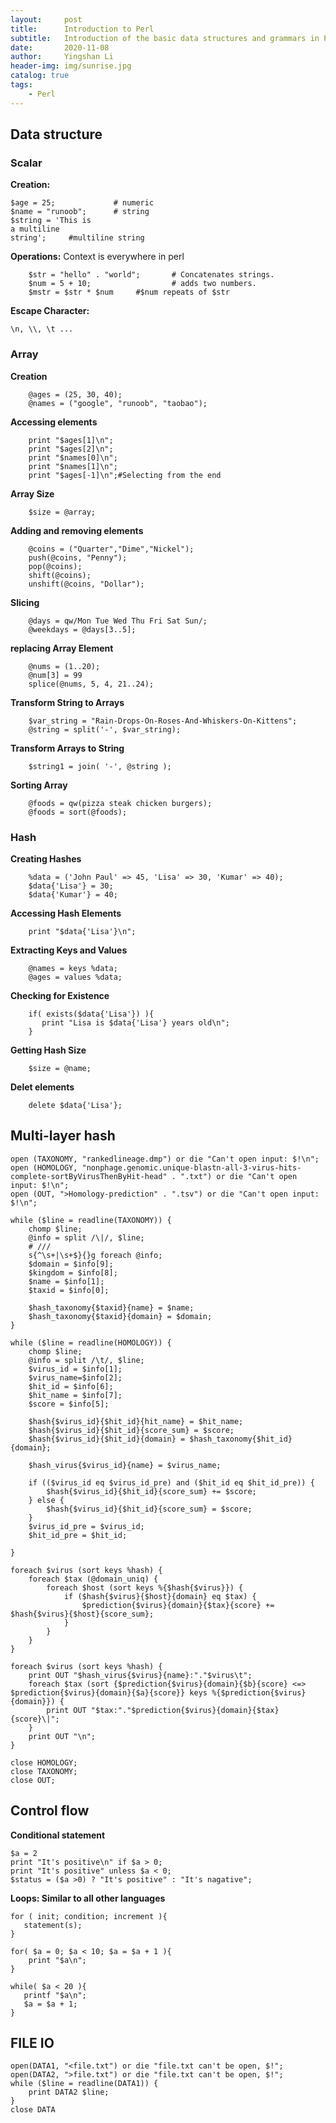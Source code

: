 ```yaml
---
layout:     post
title:      Introduction to Perl
subtitle:   Introduction of the basic data structures and grammars in Perl
date:       2020-11-08
author:     Yingshan Li
header-img: img/sunrise.jpg
catalog: true
tags:
    - Perl
---
```


## Data structure

### Scalar

**Creation:**

```
$age = 25;             # numeric
$name = "runoob";      # string
$string = 'This is
a multiline
string';     #multiline string
```

**Operations:**
Context is everywhere in perl

```
	$str = "hello" . "world";       # Concatenates strings.
	$num = 5 + 10;                  # adds two numbers.
	$mstr = $str * $num		#$num repeats of $str
```

**Escape Character:**

```
\n, \\, \t ...

```

### Array

**Creation**

```
	@ages = (25, 30, 40);             
	@names = ("google", "runoob", "taobao");
```

**Accessing elements**

```
	print "$ages[1]\n";
	print "$ages[2]\n";
	print "$names[0]\n";
	print "$names[1]\n";
	print "$ages[-1]\n";#Selecting from the end
```

**Array Size**

```
	$size = @array;
```

**Adding and removing elements**

```
	@coins = ("Quarter","Dime","Nickel");
	push(@coins, "Penny");
	pop(@coins);
	shift(@coins);
	unshift(@coins, "Dollar");
```

**Slicing**

```
	@days = qw/Mon Tue Wed Thu Fri Sat Sun/;
	@weekdays = @days[3..5];
```

**replacing Array Element**

```
	@nums = (1..20);
	@num[3] = 99
	splice(@nums, 5, 4, 21..24); 
```

**Transform String to Arrays**

```
	$var_string = "Rain-Drops-On-Roses-And-Whiskers-On-Kittens";
	@string = split('-', $var_string);
```

**Transform Arrays to String**

```
	$string1 = join( '-', @string );
```

**Sorting Array**

```
	@foods = qw(pizza steak chicken burgers);
	@foods = sort(@foods);
```

### Hash

**Creating Hashes**

```
	%data = ('John Paul' => 45, 'Lisa' => 30, 'Kumar' => 40);
	$data{'Lisa'} = 30;
	$data{'Kumar'} = 40;
```

**Accessing Hash Elements**

```
	print "$data{'Lisa'}\n";
```

**Extracting Keys and Values**

```
	@names = keys %data;
	@ages = values %data;
```

**Checking for Existence**

```
	if( exists($data{'Lisa'}) ){
	   print "Lisa is $data{'Lisa'} years old\n";
	}
```

**Getting Hash Size**

```
	$size = @name;
```

**Delet elements**

```
	delete $data{'Lisa'};
```


## Multi-layer hash

```
open (TAXONOMY, "rankedlineage.dmp") or die "Can't open input: $!\n";
open (HOMOLOGY, "nonphage.genomic.unique-blastn-all-3-virus-hits-complete-sortByVirusThenByHit-head" . ".txt") or die "Can't open input: $!\n";
open (OUT, ">Homology-prediction" . ".tsv") or die "Can't open input: $!\n";

while ($line = readline(TAXONOMY)) {
	chomp $line;
	@info = split /\|/, $line;
	# ///
	s{^\s+|\s+$}{}g foreach @info;
	$domain = $info[9];
	$kingdom = $info[8];
	$name = $info[1];
	$taxid = $info[0];
	
	$hash_taxonomy{$taxid}{name} = $name;
	$hash_taxonomy{$taxid}{domain} = $domain;
}
	
while ($line = readline(HOMOLOGY)) {
	chomp $line;
	@info = split /\t/, $line;
	$virus_id = $info[1];
	$virus_name=$info[2];
	$hit_id = $info[6];
	$hit_name = $info[7];
	$score = $info[5];

	$hash{$virus_id}{$hit_id}{hit_name} = $hit_name;
	$hash{$virus_id}{$hit_id}{score_sum} = $score;
	$hash{$virus_id}{$hit_id}{domain} = $hash_taxonomy{$hit_id}{domain};

	$hash_virus{$virus_id}{name} = $virus_name;

	if (($virus_id eq $virus_id_pre) and ($hit_id eq $hit_id_pre)) {
		$hash{$virus_id}{$hit_id}{score_sum} += $score;
	} else {
		$hash{$virus_id}{$hit_id}{score_sum} = $score;
	}
	$virus_id_pre = $virus_id;
	$hit_id_pre = $hit_id;
	
}

foreach $virus (sort keys %hash) {
	foreach $tax (@domain_uniq) {
		foreach $host (sort keys %{$hash{$virus}}) {
			if ($hash{$virus}{$host}{domain} eq $tax) {
				$prediction{$virus}{domain}{$tax}{score} += $hash{$virus}{$host}{score_sum};
			}
		}
	}
}

foreach $virus (sort keys %hash) {
	print OUT "$hash_virus{$virus}{name}:"."$virus\t";
	foreach $tax (sort {$prediction{$virus}{domain}{$b}{score} <=> $prediction{$virus}{domain}{$a}{score}} keys %{$prediction{$virus}{domain}}) {
		print OUT "$tax:"."$prediction{$virus}{domain}{$tax}{score}\|";
	}
	print OUT "\n";
}

close HOMOLOGY;
close TAXONOMY;
close OUT;

```

## Control flow


**Conditional statement**

```
$a = 2
print "It's positive\n" if $a > 0;
print "It's positive" unless $a < 0;
$status = ($a >0) ? "It's positive" : "It's nagative";
```

**Loops: Similar to all other languages**

```
for ( init; condition; increment ){
   statement(s);
}

for( $a = 0; $a < 10; $a = $a + 1 ){
    print "$a\n";
}

while( $a < 20 ){
   printf "$a\n";
   $a = $a + 1;
}
```

## FILE IO

```
open(DATA1, "<file.txt") or die "file.txt can't be open, $!";
open(DATA2, ">file.txt") or die "file.txt can't be open, $!";
while ($line = readline(DATA1)) {
	print DATA2 $line;
}
close DATA
```